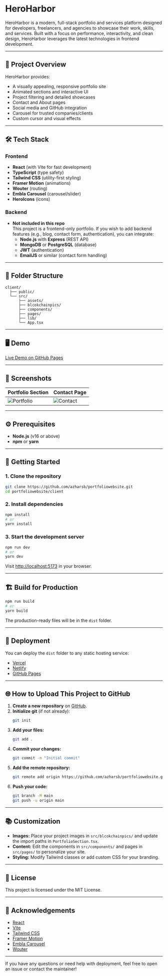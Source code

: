 # HeroHarbor

HeroHarbor is a modern, full-stack portfolio and services platform designed for developers, freelancers, and agencies to showcase their work, skills, and services. Built with a focus on performance, interactivity, and clean design, HeroHarbor leverages the latest technologies in frontend development.

---

## 🚀 Project Overview

HeroHarbor provides:
- A visually appealing, responsive portfolio site
- Animated sections and interactive UI
- Project filtering and detailed showcases
- Contact and About pages
- Social media and GitHub integration
- Carousel for trusted companies/clients
- Custom cursor and visual effects

---

## 🛠️ Tech Stack

### **Frontend**
- **React** (with Vite for fast development)
- **TypeScript** (type safety)
- **Tailwind CSS** (utility-first styling)
- **Framer Motion** (animations)
- **Wouter** (routing)
- **Embla Carousel** (carousel/slider)
- **HeroIcons** (icons)

### **Backend**
- **Not included in this repo**  
  This project is a frontend-only portfolio. If you wish to add backend features (e.g., blog, contact form, authentication), you can integrate:
  - **Node.js** with **Express** (REST API)
  - **MongoDB** or **PostgreSQL** (database)
  - **JWT** (authentication)
  - **EmailJS** or similar (contact form handling)

---

## 📁 Folder Structure

```
client/
  ├── public/
  └── src/
      ├── assets/
      ├── blcokchainpics/
      ├── components/
      ├── pages/
      ├── lib/
      └── App.tsx
```

---

## 🖥️ Demo

[Live Demo on GitHub Pages](https://github.com/azharsb/portfoliowebsite)

---

## 📸 Screenshots

| Portfolio Section | Contact Page |
|-------------------|-------------|
| ![Portfolio](./blcokchainpics/screenshot1.png) | ![Contact](./blcokchainpics/screenshot2.png) |

---

## ⚙️ Prerequisites

- **Node.js** (v16 or above)
- **npm** or **yarn**

---

## 📝 Getting Started

### 1. **Clone the repository**
```sh
git clone https://github.com/azharsb/portfoliowebsite.git
cd portfoliowebsite/client
```

### 2. **Install dependencies**
```sh
npm install
# or
yarn install
```

### 3. **Start the development server**
```sh
npm run dev
# or
yarn dev
```
Visit [http://localhost:5173](http://localhost:5173) in your browser.

---

## 🏗️ Build for Production

```sh
npm run build
# or
yarn build
```
The production-ready files will be in the `dist` folder.

---

## 🚀 Deployment

You can deploy the `dist` folder to any static hosting service:
- [Vercel](https://vercel.com/)
- [Netlify](https://netlify.com/)
- [GitHub Pages](https://pages.github.com/)

---

## 🌐 How to Upload This Project to GitHub

1. **Create a new repository** on [GitHub](https://github.com/new).
2. **Initialize git** (if not already):
    ```sh
    git init
    ```
3. **Add your files:**
    ```sh
    git add .
    ```
4. **Commit your changes:**
    ```sh
    git commit -m "Initial commit"
    ```
5. **Add the remote repository:**
    ```sh
    git remote add origin https://github.com/azharsb/portfoliowebsite.git
    ```
6. **Push your code:**
    ```sh
    git branch -M main
    git push -u origin main
    ```

---

## 📚 Customization

- **Images:** Place your project images in `src/blcokchainpics/` and update the import paths in `PortfolioSection.tsx`.
- **Content:** Edit the components in `src/components/` and pages in `src/pages/` to personalize your site.
- **Styling:** Modify Tailwind classes or add custom CSS for your branding.

---

## 📝 License

This project is licensed under the MIT License.

---

## 🙏 Acknowledgements

- [React](https://react.dev/)
- [Vite](https://vitejs.dev/)
- [Tailwind CSS](https://tailwindcss.com/)
- [Framer Motion](https://www.framer.com/motion/)
- [Embla Carousel](https://www.embla-carousel.com/)
- [Wouter](https://github.com/molefrog/wouter)

---

If you have any questions or need help with deployment, feel free to open an issue or contact the maintainer!
